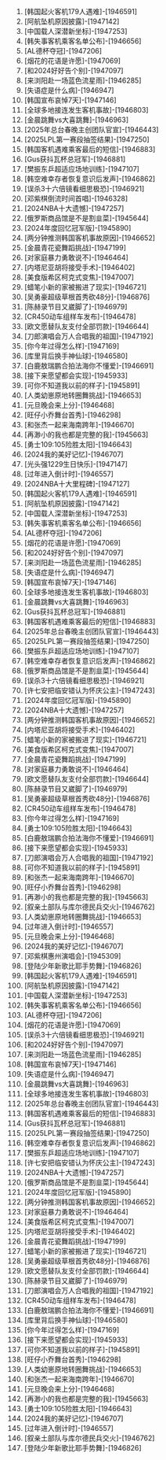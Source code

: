 
1. [韩国起火客机179人遇难]-[1946591]
1. [阿航坠机原因披露]-[1947142]
1. [中国载人深潜新坐标]-[1947253]
1. [韩失事客机乘客名单公布]-[1946656]
1. [AL德杯夺冠]-[1947206]
1. [烟花的花语是许愿]-[1947069]
1. [和2024好好告个别]-[1947097]
1. [来浏阳赴一场蓝色流星雨]-[1946285]
1. [失语症是什么病]-[1946947]
1. [韩国宣布哀悼7天]-[1947146]
1. [全球多地接连发生客机事故]-[1946803]
1. [金晨跳舞vs大喜跳舞]-[1946963]
1. [2025年总台春晚主创团队官宣]-[1946443]
1. [2025LPL第一赛段抽签结果]-[1947250]
1. [韩国客机遇难乘客最后的短信]-[1946883]
1. [Gus获抖瓦杯总冠军]-[1946881]
1. [樊振东乒超适应场地训练]-[1947107]
1. [韩空难幸存者恢复意识后发声]-[1946862]
1. [误杀3十六倍镜看细思极恐]-[1946921]
1. [邓紫棋倒流时间首唱]-[1946328]
1. [2024NBA十大遗憾]-[1947257]
1. [俄罗斯商品馆是不是割韭菜]-[1945644]
1. [2024年度回忆冠军版]-[1945890]
1. [两分钟推测韩国客机事故原因]-[1946652]
1. [金晨青花瓷舞蹈挑战]-[1947199]
1. [对家庭暴力勇敢说不]-[1946464]
1. [内塔尼亚胡将接受手术]-[1946402]
1. [美食版希区柯克式变焦]-[1947007]
1. [蜡笔小新的家被搬进了现实]-[1946721]
1. [吴勇豪超级草根首秀砍48分]-[1946876]
1. [陈赫录节目又崴脚了]-[1946979]
1. [CR450动车组样车发布]-[1946478]
1. [欧文愿替队友支付全部罚款]-[1946644]
1. [刀郎演唱会万人合唱我的祖国]-[1947192]
1. [你今年过得怎么样]-[1947169]
1. [库里背后换手神仙球]-[1946580]
1. [白鹿敖瑞鹏合拍法海你不懂爱]-[1946691]
1. [接下来愿望都会实现]-[1945933]
1. [可你不知道我以前的样子]-[1945891]
1. [人类幼崽原地转圈舞挑战]-[1946653]
1. [元旦晚会来上分]-[1946468]
1. [旺仔小乔舞台首秀]-[1946298]
1. [和张杰一起来海南跨年]-[1946670]
1. [再渺小的我也都是完整的我]-[1945663]
1. [勇士109:105险胜太阳]-[1946643]
1. [2024我的美好记忆]-[1946707]
1. [光头强1229生日快乐]-[1947147]
1. [过年进入倒计时]-[1946557]
1. [2024NBA十大里程碑]-[1947127]
1. [韩国起火客机179人遇难]-[1946591]
1. [阿航坠机原因披露]-[1947142]
1. [中国载人深潜新坐标]-[1947253]
1. [韩失事客机乘客名单公布]-[1946656]
1. [AL德杯夺冠]-[1947206]
1. [烟花的花语是许愿]-[1947069]
1. [和2024好好告个别]-[1947097]
1. [来浏阳赴一场蓝色流星雨]-[1946285]
1. [失语症是什么病]-[1946947]
1. [韩国宣布哀悼7天]-[1947146]
1. [全球多地接连发生客机事故]-[1946803]
1. [金晨跳舞vs大喜跳舞]-[1946963]
1. [Gus获抖瓦杯总冠军]-[1946881]
1. [韩国客机遇难乘客最后的短信]-[1946883]
1. [2025年总台春晚主创团队官宣]-[1946443]
1. [2025LPL第一赛段抽签结果]-[1947250]
1. [樊振东乒超适应场地训练]-[1947107]
1. [韩空难幸存者恢复意识后发声]-[1946862]
1. [俄罗斯商品馆是不是割韭菜]-[1945644]
1. [误杀3十六倍镜看细思极恐]-[1946921]
1. [许七安把临安错认为怀庆公主]-[1947243]
1. [2024年度回忆冠军版]-[1945890]
1. [2024NBA十大遗憾]-[1947257]
1. [两分钟推测韩国客机事故原因]-[1946652]
1. [内塔尼亚胡将接受手术]-[1946402]
1. [蜡笔小新的家被搬进了现实]-[1946721]
1. [美食版希区柯克式变焦]-[1947007]
1. [金晨青花瓷舞蹈挑战]-[1947199]
1. [对家庭暴力勇敢说不]-[1946464]
1. [欧文愿替队友支付全部罚款]-[1946644]
1. [陈赫录节目又崴脚了]-[1946979]
1. [吴勇豪超级草根首秀砍48分]-[1946876]
1. [CR450动车组样车发布]-[1946478]
1. [你今年过得怎么样]-[1947169]
1. [勇士109:105险胜太阳]-[1946643]
1. [白鹿敖瑞鹏合拍法海你不懂爱]-[1946691]
1. [接下来愿望都会实现]-[1945933]
1. [刀郎演唱会万人合唱我的祖国]-[1947192]
1. [可你不知道我以前的样子]-[1945891]
1. [和张杰一起来海南跨年]-[1946670]
1. [旺仔小乔舞台首秀]-[1946298]
1. [再渺小的我也都是完整的我]-[1945663]
1. [叙亲土部队与库尔德民兵交火]-[1946762]
1. [人类幼崽原地转圈舞挑战]-[1946653]
1. [过年进入倒计时]-[1946557]
1. [元旦晚会来上分]-[1946468]
1. [2024我的美好记忆]-[1946707]
1. [邓紫棋惠州演唱会]-[1945309]
1. [登陆少年新歌比耶手势舞]-[1946826]
1. [韩国起火客机179人遇难]-[1946591]
1. [阿航坠机原因披露]-[1947142]
1. [中国载人深潜新坐标]-[1947253]
1. [韩失事客机乘客名单公布]-[1946656]
1. [AL德杯夺冠]-[1947206]
1. [烟花的花语是许愿]-[1947069]
1. [误杀3十六倍镜看细思极恐]-[1946921]
1. [和2024好好告个别]-[1947097]
1. [来浏阳赴一场蓝色流星雨]-[1946285]
1. [韩国宣布哀悼7天]-[1947146]
1. [失语症是什么病]-[1946947]
1. [金晨跳舞vs大喜跳舞]-[1946963]
1. [全球多地接连发生客机事故]-[1946803]
1. [2025年总台春晚主创团队官宣]-[1946443]
1. [韩国客机遇难乘客最后的短信]-[1946883]
1. [Gus获抖瓦杯总冠军]-[1946881]
1. [2025LPL第一赛段抽签结果]-[1947250]
1. [韩空难幸存者恢复意识后发声]-[1946862]
1. [樊振东乒超适应场地训练]-[1947107]
1. [许七安把临安错认为怀庆公主]-[1947243]
1. [2024NBA十大遗憾]-[1947257]
1. [俄罗斯商品馆是不是割韭菜]-[1945644]
1. [2024年度回忆冠军版]-[1945890]
1. [两分钟推测韩国客机事故原因]-[1946652]
1. [对家庭暴力勇敢说不]-[1946464]
1. [美食版希区柯克式变焦]-[1947007]
1. [内塔尼亚胡将接受手术]-[1946402]
1. [金晨青花瓷舞蹈挑战]-[1947199]
1. [蜡笔小新的家被搬进了现实]-[1946721]
1. [吴勇豪超级草根首秀砍48分]-[1946876]
1. [欧文愿替队友支付全部罚款]-[1946644]
1. [陈赫录节目又崴脚了]-[1946979]
1. [刀郎演唱会万人合唱我的祖国]-[1947192]
1. [CR450动车组样车发布]-[1946478]
1. [白鹿敖瑞鹏合拍法海你不懂爱]-[1946691]
1. [库里背后换手神仙球]-[1946580]
1. [你今年过得怎么样]-[1947169]
1. [接下来愿望都会实现]-[1945933]
1. [可你不知道我以前的样子]-[1945891]
1. [旺仔小乔舞台首秀]-[1946298]
1. [人类幼崽原地转圈舞挑战]-[1946653]
1. [和张杰一起来海南跨年]-[1946670]
1. [元旦晚会来上分]-[1946468]
1. [再渺小的我也都是完整的我]-[1945663]
1. [勇士109:105险胜太阳]-[1946643]
1. [2024我的美好记忆]-[1946707]
1. [过年进入倒计时]-[1946557]
1. [叙亲土部队与库尔德民兵交火]-[1946762]
1. [登陆少年新歌比耶手势舞]-[1946826]